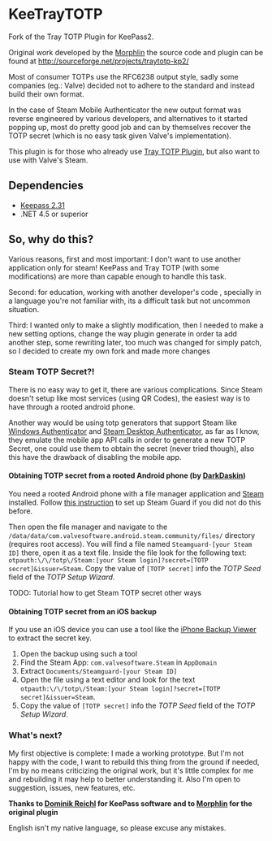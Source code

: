 # KeeTrayTOTP
Fork of the Tray TOTP Plugin for KeePass2.

Original work developed by the [Morphlin](http://sourceforge.net/u/morphlin/profile/) the source code and plugin can be found at http://sourceforge.net/projects/traytotp-kp2/

Most of consumer TOTPs use the RFC6238 output style, sadly some companies (eg.: Valve) decided not to adhere to the standard and instead build their own format.

In the case of Steam Mobile Authenticator the new output format was reverse engineered by various developers, and alternatives to it started popping up, most do pretty good job and can by themselves recover the TOTP secret (which is no easy task given Valve's implementation).

This plugin is for those who already use [Tray TOTP Plugin](http://sourceforge.net/projects/traytotp-kp2/), but also want to use with Valve's Steam.

## Dependencies
* [Keepass 2.31](http://keepass.info/)
* .NET 4.5 or superior

## So, why do this? 
Various reasons, first and most important: I don't want to use another application only for steam! KeePass and Tray TOTP (with some modifications) are more than capable enough to handle this task.

Second: for education, working with another developer's code , specially in a language you're not familiar with, its a difficult task but not  uncommon situation.

Third: I wanted only to make a slightly modification, then I needed to make a new setting options, change the way plugin generate in order ta add another step, some rewriting later, too much was changed for simply patch, so I decided to create my own fork and made more changes

### Steam TOTP Secret?!
There is no easy way to get it, there are various complications. Since Steam doesn't setup like most services (using QR Codes), the easiest way is to have through a rooted android phone.

Another way would be using totp generators that support Steam like [Windows Authenticator](https://github.com/winauth/winauth) and [Steam Desktop Authenticator](https://github.com/Jessecar96/SteamDesktopAuthenticator), as far as I know, they emulate the mobile app API calls in order to generate a new TOTP Secret, one could use them to obtain the secret (never tried though), also this have the drawback of disabling the mobile app.

#### Obtaining TOTP secret from a rooted Android phone (by [DarkDaskin](https://github.com/DarkDaskin))

You need a rooted Android phone with a file manager application and [Steam](https://play.google.com/store/apps/details?id=com.valvesoftware.android.steam.community) installed.
Follow [this instruction](https://support.steampowered.com/kb_article.php?ref=4440-RTUI-9218) to set up Steam Guard if you did not do this before.

Then open the file manager and navigate to the `/data/data/com.valvesoftware.android.steam.community/files/` directory (requires root access). You will find a file named `Steamguard-[your Steam ID]` there, open it as a text file.
Inside the file look for the following text: `otpauth:\/\/totp\/Steam:[your Steam login]?secret=[TOTP secret]&issuer=Steam`.
Copy the value of `[TOTP secret]` info the *TOTP Seed* field of the *TOTP Setup Wizard*.

TODO: Tutorial how to get Steam TOTP secret other ways

#### Obtaining TOTP secret from an iOS backup

If you use an iOS device you can use a tool like the [iPhone Backup Viewer](http://www.imactools.com/iphonebackupviewer/) to extract the secret key.
   1. Open the backup using such a tool
   2. Find the Steam App: `com.valvesoftware.Steam` in `AppDomain`
   3. Extract `Documents/Steamguard-[your Steam ID]`
   4. Open the file using a text editor and look for the text `otpauth:\/\/totp\/Steam:[your Steam login]?secret=[TOTP secret]&issuer=Steam`.
   5. Copy the value of `[TOTP secret]` info the *TOTP Seed* field of the *TOTP Setup Wizard*.

### What's next?
My first objective is complete: I made a working prototype.
But I'm not happy with the code, I want to rebuild this thing from the ground if needed, I'm by no means criticizing the original work, but it's little complex for me and rebuilding it may help to better understanding it. 
Also I'm open to suggestion, issues, new features, etc.

**Thanks to [Dominik Reichl](http://www.dominik-reichl.de/) for KeePass software and to [Morphlin](http://sourceforge.net/u/morphlin/profile/) for the original plugin**

English isn't my native language, so please excuse any mistakes.
